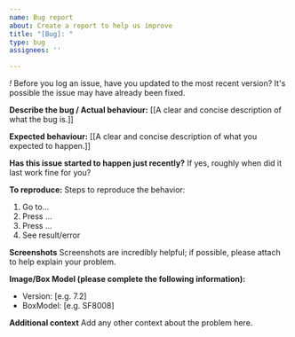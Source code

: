```yaml
---
name: Bug report
about: Create a report to help us improve
title: "[Bug]: "
type: bug
assignees: ''

---
```


*!* Before you log an issue, have you updated to the most recent version? It's possible the issue may have already been fixed.

**Describe the bug / Actual behaviour:**
[[A clear and concise description of what the bug is.]]

**Expected behaviour:**
[[A clear and concise description of what you expected to happen.]]

**Has this issue started to happen just recently?**
If yes, roughly when did it last work fine for you?

**To reproduce:**
Steps to reproduce the behavior:
1. Go to...
2. Press ...
3. Press ...
4. See result/error

**Screenshots**
Screenshots are incredibly helpful; if possible, please attach to help explain your problem.

**Image/Box Model (please complete the following information):**
 - Version: [e.g. 7.2]
 - BoxModel: [e.g. SF8008]

**Additional context**
Add any other context about the problem here.
